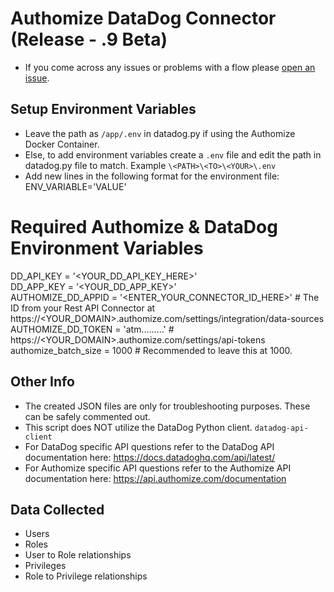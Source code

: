 # Authomize DataDog Connector (Release - .9 Beta)
- If you come across any issues or problems with a flow please [open an issue](https://github.com/authomize/Open-ITDR/issues).<br>

## Setup Environment Variables
- Leave the path as `/app/.env` in datadog.py if using the Authomize Docker Container.
- Else, to add environment variables create a `.env` file and edit the path in datadog.py file to match. Example `\<PATH>\<TO>\<YOUR>\.env` <br>
- Add new lines in the following format for the environment file: ENV_VARIABLE='VALUE'<br>

# Required Authomize & DataDog Environment Variables
DD_API_KEY = '<YOUR_DD_API_KEY_HERE>' <br>
DD_APP_KEY = '<YOUR_DD_APP_KEY>' <br>
AUTHOMIZE_DD_APPID = '<ENTER_YOUR_CONNECTOR_ID_HERE>' # The ID from your Rest API Connector at https://<YOUR_DOMAIN>.authomize.com/settings/integration/data-sources <br>
AUTHOMIZE_DD_TOKEN = 'atm.........'  # https://<YOUR_DOMAIN>.authomize.com/settings/api-tokens <br>
authomize_batch_size = 1000 # Recommended to leave this at 1000. <br>

## Other Info
- The created JSON files are only for troubleshooting purposes. These can be safely commented out.
- This script does NOT utilize the DataDog Python client. `datadog-api-client`
- For DataDog specific API questions refer to the DataDog API documentation here: https://docs.datadoghq.com/api/latest/
- For Authomize specific API questions refer to the Authomize API documentation here: https://api.authomize.com/documentation

## Data Collected
- Users
- Roles
- User to Role relationships
- Privileges
- Role to Privilege relationships
